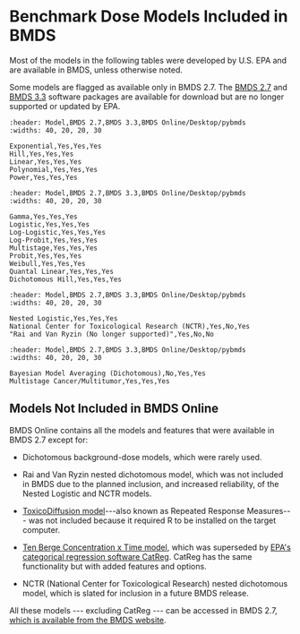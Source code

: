 # Benchmark Dose Models Included in BMDS

Most of the models in the following tables were developed by U.S. EPA
and are available in BMDS, unless otherwise noted.

Some models are flagged as available only in BMDS 2.7. The [BMDS
2.7](https://www.epa.gov/bmds/benchmark-dose-software-bmds-version-27-materials)
and [BMDS 3.3](https://www.epa.gov/bmds/download-bmds/) software
packages are available for download but are no longer supported or
updated by EPA.

```{csv-table} List of Maximum-Likelihood Estimation (MLE) Continuous Models
:header: Model,BMDS 2.7,BMDS 3.3,BMDS Online/Desktop/pybmds
:widths: 40, 20, 20, 30

Exponential,Yes,Yes,Yes
Hill,Yes,Yes,Yes
Linear,Yes,Yes,Yes
Polynomial,Yes,Yes,Yes
Power,Yes,Yes,Yes
```

```{csv-table} List of MLE Dichotomous Models
:header: Model,BMDS 2.7,BMDS 3.3,BMDS Online/Desktop/pybmds
:widths: 40, 20, 20, 30

Gamma,Yes,Yes,Yes
Logistic,Yes,Yes,Yes
Log-Logistic,Yes,Yes,Yes
Log-Probit,Yes,Yes,Yes
Multistage,Yes,Yes,Yes
Probit,Yes,Yes,Yes
Weibull,Yes,Yes,Yes
Quantal Linear,Yes,Yes,Yes
Dichotomous Hill,Yes,Yes,Yes
```

```{csv-table} List of Nested Dichotomous Models
:header: Model,BMDS 2.7,BMDS 3.3,BMDS Online/Desktop/pybmds
:widths: 40, 20, 20, 30

Nested Logistic,Yes,Yes,Yes
National Center for Toxicological Research (NCTR),Yes,No,Yes
"Rai and Van Ryzin (No longer supported)",Yes,No,No
```

```{csv-table} List of Specialized Models
:header: Model,BMDS 2.7,BMDS 3.3,BMDS Online/Desktop/pybmds
:widths: 40, 20, 20, 30

Bayesian Model Averaging (Dichotomous),No,Yes,Yes
Multistage Cancer/Multitumor,Yes,Yes,Yes
```

## Models Not Included in BMDS Online

BMDS Online contains all the models and features that were available in
BMDS 2.7 except for:

-   Dichotomous background-dose models, which were rarely used.

-   Rai and Van Ryzin nested dichotomous model, which was not included
    in BMDS due to the planned inclusion, and increased reliability, of
    the Nested Logistic and NCTR models.

-   [ToxicoDiffusion
    model](https://www.epa.gov/bmds/external-review-draft-toxicodiffusion-model-development-2008)---also
    known as Repeated Response Measures--- was not included because it
    required R to be installed on the target computer.

-   [Ten Berge Concentration x Time
    model](https://www.epa.gov/bmds/external-review-concentration-x-time-ten-berge-model-2008),
    which was superseded by [EPA's categorical regression software
    CatReg](https://www.epa.gov/bmds/catreg). CatReg has
    the same functionality but with added features and options.

-   NCTR (National Center for Toxicological Research) nested dichotomous
    model, which is slated for inclusion in a future BMDS release.

All these models --- excluding CatReg --- can be accessed in BMDS 2.7,
[which is available from the BMDS
website](https://www.epa.gov/bmds/benchmark-dose-software-bmds-version-27-materials).


